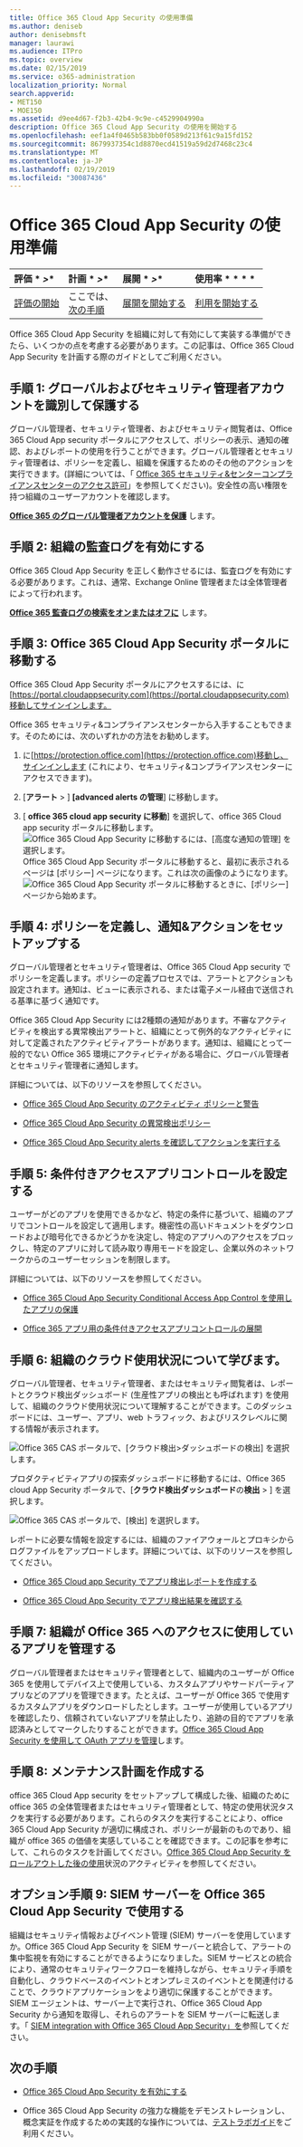 ```yaml
---
title: Office 365 Cloud App Security の使用準備
ms.author: deniseb
author: denisebmsft
manager: laurawi
ms.audience: ITPro
ms.topic: overview
ms.date: 02/15/2019
ms.service: o365-administration
localization_priority: Normal
search.appverid:
- MET150
- MOE150
ms.assetid: d9ee4d67-f2b3-42b4-9c9e-c4529904990a
description: Office 365 Cloud App Security の使用を開始する
ms.openlocfilehash: eef1a4f0465b583bb0f0589d213f61c9a15fd152
ms.sourcegitcommit: 8679937354c1d8870ecd41519a59d2d7468c23c4
ms.translationtype: MT
ms.contentlocale: ja-JP
ms.lasthandoff: 02/19/2019
ms.locfileid: "30087436"
---
```

# <a name="get-ready-for-office-365-cloud-app-security"></a>Office 365 Cloud App Security の使用準備
  
|評価 * *\>**|計画 * *\>**|展開 * *\>**|使用率 * * * *|
|:-----|:-----|:-----|:-----|
|[評価の開始](office-365-cas-overview.md) <br/> |ここでは、  <br/> [次の手順](turn-on-office-365-cas.md) <br/> |[展開を開始する](turn-on-office-365-cas.md) <br/> |[利用を開始する](utilization-activities-for-ocas.md) <br/> |
   
Office 365 Cloud App Security を組織に対して有効にして実装する準備ができたら、いくつかの点を考慮する必要があります。この記事は、Office 365 Cloud App Security を計画する際のガイドとしてご利用ください。
    
## <a name="step-1-identify-and-protect-your-global-and-security-administrator-accounts"></a>手順 1: グローバルおよびセキュリティ管理者アカウントを識別して保護する

グローバル管理者、セキュリティ管理者、およびセキュリティ閲覧者は、Office 365 Cloud App security ポータルにアクセスして、ポリシーの表示、通知の確認、およびレポートの使用を行うことができます。グローバル管理者とセキュリティ管理者は、ポリシーを定義し、組織を保護するためのその他のアクションを実行できます。(詳細については、「 [Office 365 セキュリティ&amp;センターコンプライアンスセンターのアクセス許可](permissions-in-the-security-and-compliance-center.md)」を参照してください)。安全性の高い権限を持つ組織のユーザーアカウントを確認します。 
  
 **[Office 365 のグローバル管理者アカウントを保護](https://docs.microsoft.com/office365/enterprise/protect-your-global-administrator-accounts)** します。 
  
## <a name="step-2-turn-on-audit-logging-for-your-organization"></a>手順 2: 組織の監査ログを有効にする

Office 365 Cloud App Security を正しく動作させるには、監査ログを有効にする必要があります。これは、通常、Exchange Online 管理者または全体管理者によって行われます。
  
 **[Office 365 監査ログの検索をオンまたはオフに](turn-audit-log-search-on-or-off.md)** します。 
  
## <a name="step-3-go-to-the-office-365-cloud-app-security-portal"></a>手順 3: Office 365 Cloud App Security ポータルに移動する

Office 365 Cloud App Security ポータルにアクセスするには、に[https://portal.cloudappsecurity.com](https://portal.cloudappsecurity.com)移動してサインインします。 

Office 365 セキュリティ&amp;コンプライアンスセンターから入手することもできます。そのためには、次のいずれかの方法をお勧めします。

1. に[https://protection.office.com](https://protection.office.com)移動し、サインインします (これにより、セキュリティ&amp;コンプライアンスセンターにアクセスできます)。
    
2. [**アラート** \> ] **[advanced alerts の管理**] に移動します。
    
3. [ **office 365 cloud app security に移動**] を選択して、office 365 Cloud app security ポータルに移動します。<br> ![Office 365 Cloud App Security に移動するには、[高度な通知の管理] を選択します。](media/958632d4-03e3-4ade-8e22-d5509db6fca7.png)<br>Office 365 Cloud App Security ポータルに移動すると、最初に表示されるページは [ポリシー] ページになります。これは次の画像のようになります。<br>![Office 365 Cloud App Security ポータルに移動するときに、[ポリシー] ページから始めます。](media/5cb8833c-4e08-438c-bab3-91b5106f6f3f.png)<br>
  
## <a name="step-4-define-policies-and-set-up-alerts-amp-actions"></a>手順 4: ポリシーを定義し、通知&amp;アクションをセットアップする

グローバル管理者とセキュリティ管理者は、Office 365 Cloud App security でポリシーを定義します。ポリシーの定義プロセスでは、アラートとアクションも設定されます。通知は、ビューに表示される、または電子メール経由で送信される基準に基づく通知です。 
  
Office 365 Cloud App Security には2種類の通知があります。不審なアクティビティを検出する異常検出アラートと、組織にとって例外的なアクティビティに対して定義されたアクティビティアラートがあります。通知は、組織にとって一般的でない Office 365 環境にアクティビティがある場合に、グローバル管理者とセキュリティ管理者に通知します。
  
詳細については、以下のリソースを参照してください。
  
- [Office 365 Cloud App Security のアクティビティ ポリシーと警告](activity-policies-and-alerts.md)
    
- [Office 365 Cloud App Security の異常検出ポリシー](anomaly-detection-policies-in-ocas.md)
    
- [Office 365 Cloud App Security alerts を確認してアクションを実行する](review-office-365-cas-alerts.md)
    

## <a name="step-5-set-up-conditional-access-app-control"></a>手順 5: 条件付きアクセスアプリコントロールを設定する

ユーザーがどのアプリを使用できるかなど、特定の条件に基づいて、組織のアプリでコントロールを設定して適用します。機密性の高いドキュメントをダウンロードおよび暗号化できるかどうかを決定し、特定のアプリへのアクセスをブロックし、特定のアプリに対して読み取り専用モードを設定し、企業以外のネットワークからのユーザーセッションを制限します。

詳細については、以下のリソースを参照してください。

- [Office 365 Cloud App Security Conditional Access App Control を使用したアプリの保護](ocas-conditional-access-app-control.md)

- [Office 365 アプリ用の条件付きアクセスアプリコントロールの展開](ocas-deploy-conditional-access-app-control.md)

## <a name="step-6-learn-about-your-organizations-cloud-usage"></a>手順 6: 組織のクラウド使用状況について学びます。

グローバル管理者、セキュリティ管理者、またはセキュリティ閲覧者は、レポートとクラウド検出ダッシュボード (生産性アプリの検出とも呼ばれます) を使用して、組織のクラウド使用状況について理解することができます。このダッシュボードには、ユーザー、アプリ、web トラフィック、およびリスクレベルに関する情報が表示されます。
  
![Office 365 CAS ポータルで、[クラウド検出\>ダッシュボードの検出] を選択します。](media/61269290-fd82-4d4b-8045-aea1ebc82287.png)
  
プロダクティビティアプリの探索ダッシュボードに移動するには、Office 365 cloud App Security ポータルで、[**クラウド検出ダッシュボード**の**検出** \> ] を選択します。
  
![Office 365 CAS ポータルで、[検出] を選択します。](media/73b5299f-94b5-49dd-a00f-154d188eb2c5.png)
  
レポートに必要な情報を設定するには、組織のファイアウォールとプロキシからログファイルをアップロードします。詳細については、以下のリソースを参照してください。
  
- [Office 365 Cloud app Security でアプリ検出レポートを作成する](create-app-discovery-reports-in-ocas.md)
    
- [Office 365 Cloud App Security でアプリ検出結果を確認する](review-app-discovery-findings-in-ocas.md)
    
## <a name="step-7-manage-apps-that-your-organization-is-using-to-access-office-365"></a>手順 7: 組織が Office 365 へのアクセスに使用しているアプリを管理する

グローバル管理者またはセキュリティ管理者として、組織内のユーザーが Office 365 を使用してデバイス上で使用している、カスタムアプリやサードパーティアプリなどのアプリを管理できます。たとえば、ユーザーが Office 365 で使用するカスタムアプリをダウンロードしたとします。ユーザーが使用しているアプリを確認したり、信頼されていないアプリを禁止したり、追跡の目的でアプリを承認済みとしてマークしたりすることができます。[Office 365 Cloud App Security を使用して OAuth アプリを管理](manage-app-permissions-in-ocas.md)します。
  
## <a name="step-8-create-a-maintenance-plan"></a>手順 8: メンテナンス計画を作成する

office 365 Cloud App security をセットアップして構成した後、組織のために office 365 の全体管理者またはセキュリティ管理者として、特定の使用状況タスクを実行する必要があります。これらのタスクを実行することにより、office 365 Cloud App Security が適切に構成され、ポリシーが最新のものであり、組織が office 365 の価値を実感していることを確認できます。この記事を参考にして、これらのタスクを計画してください。[Office 365 Cloud App Security をロールアウトした後の使用](utilization-activities-for-ocas.md)状況のアクティビティを参照してください。

## <a name="optional-step-9-use-your-siem-server-with-office-365-cloud-app-security"></a>オプション手順 9: SIEM サーバーを Office 365 Cloud App Security で使用する

組織はセキュリティ情報およびイベント管理 (SIEM) サーバーを使用していますか。Office 365 Cloud App Security を SIEM サーバーと統合して、アラートの集中監視を有効にすることができるようになりました。SIEM サービスとの統合により、通常のセキュリティワークフローを維持しながら、セキュリティ手順を自動化し、クラウドベースのイベントとオンプレミスのイベントとを関連付けることで、クラウドアプリケーションをより適切に保護することができます。SIEM エージェントは、サーバー上で実行され、Office 365 Cloud App Security から通知を取得し、それらのアラートを SIEM サーバーに転送します。「 [SIEM integration with Office 365 Cloud App Security」を](integrate-your-siem-server-with-office-365-cas.md)参照してください。
  
## <a name="next-steps"></a>次の手順

- [Office 365 Cloud App Security を有効にする](turn-on-office-365-cas.md)
    
- Office 365 Cloud App Security の強力な機能をデモンストレーションし、概念実証を作成するための実践的な操作については、[テストラボガイド](https://docs.microsoft.com/office365/enterprise/cloud-app-security-for-your-office-365-dev-test-environment)をご利用ください。 
    

